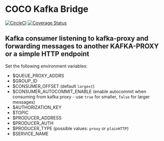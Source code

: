 # COCO Kafka Bridge

[![CircleCI](https://circleci.com/gh/Financial-Times/coco-kafka-bridge.svg?style=shield)](https://circleci.com/gh/Financial-Times/coco-kafka-bridge)
[![Coverage Status](https://coveralls.io/repos/github/Financial-Times/coco-kafka-bridge/badge.svg)](https://coveralls.io/github/Financial-Times/coco-kafka-bridge)

## Kafka consumer listening to kafka-proxy and forwarding messages to another KAFKA-PROXY or a simple HTTP endpoint

Set the following environment variables:

- $QUEUE_PROXY_ADDRS
- $GROUP_ID
- $CONSUMER_OFFSET (default `largest`)
- $CONSUMER_AUTOCOMMIT_ENABLE (enable autocommit when consuming from kafka proxy - use `true` for smaller, `false` for larger messages)
- $AUTHORIZATION_KEY
- $TOPIC
- $PRODUCER_ADDRESS
- $PRODUCER_AUTH
- $PRODUCER_TYPE (possible values: `proxy` or `plainHTTP`)
- $SERVICE_NAME
